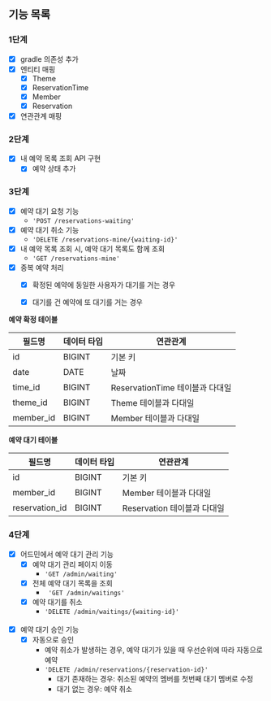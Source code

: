 ## 기능 목록
### 1단계
- [x] gradle 의존성 추가
- [x] 엔티티 매핑
  - [x] Theme
  - [x] ReservationTime
  - [x] Member
  - [x] Reservation
- [x] 연관관계 매핑

### 2단계
- [x] 내 예약 목록 조회 API 구현
  - [x] 예약 상태 추가

### 3단계
- [x] 예약 대기 요청 기능
  * ```'POST /reservations-waiting'```
- [x] 예약 대기 취소 기능
  * ```'DELETE /reservations-mine/{waiting-id}'```
- [x] 내 예약 목록 조회 시, 예약 대기 목록도 함께 조회
  * ```'GET /reservations-mine'```
- [x] 중복 예약 처리
  - [x] 확정된 예약에 동일한 사용자가 대기를 거는 경우
  - [x] 대기를 건 예약에 또 대기를 거는 경우  


**예약 확정 테이블**

| 필드명      | 데이터 타입 | 연관관계                     |
|-------------|-------------|--------------------------|
| id          | BIGINT      | 기본 키                     |
| date        | DATE        | 날짜                       |
| time_id     | BIGINT      | ReservationTime 테이블과 다대일 |
| theme_id    | BIGINT      | Theme 테이블과 다대일           |
| member_id   | BIGINT      | Member 테이블과 다대일          |

**예약 대기 테이블**  

| 필드명            | 데이터 타입 | 연관관계                 |
|----------------|-------------|----------------------|
| id             | BIGINT      | 기본 키                 |
| member_id      | BIGINT      | Member 테이블과 다대일      |
| reservation_id | BIGINT      | Reservation 테이블과 다대일 |

### 4단계
- [x] 어드민에서 예약 대기 관리 기능
  - [x] 예약 대기 관리 페이지 이동
    *  ```'GET /admin/waiting'```
  - [x] 전체 예약 대기 목록을 조회
    * ``` 'GET /admin/waitings'```
  - [x] 예약 대기를 취소
    * ```'DELETE /admin/waitings/{waiting-id}'``` <br><br>
- [x] 예약 대기 승인 기능
   -[x] 자동으로 승인
     - 예약 취소가 발생하는 경우, 예약 대기가 있을 때 우선순위에 따라 자동으로 예약
     - ```'DELETE /admin/reservations/{reservation-id}'```
       - 대기 존재하는 경우: 취소된 예약의 멤버를 첫번째 대기 멤버로 수정
       - 대기 없는 경우: 예약 취소

